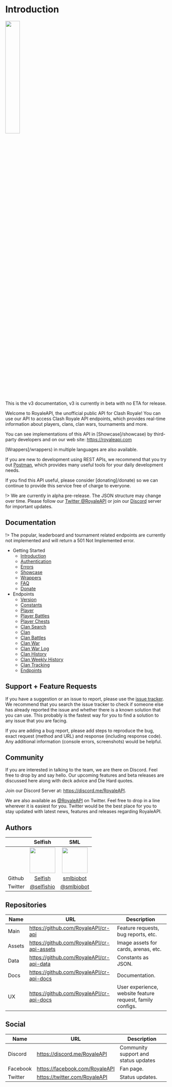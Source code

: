 # Introduction

<img width="30%" height="30%" src="https://raw.githubusercontent.com/cr-api/cr-api-docs/master/docs/img/cr-api-logo-b.png">

This is the v3 documentation, v3 is currently in beta with no ETA for release.

Welcome to RoyaleAPI, the unofficial public API for Clash Royale! You can use our API to access Clash Royale API endpoints, which provides real-time information about players, clans, clan wars, tournaments and more.

You can see implementations of this API in [Showcase]/showcase) by third-party developers and on our web site: https://royaleapi.com

[Wrappers]/wrappers) in multiple languages are also available.

If you are new to development using REST APIs, we recommend that you try out [Postman](https://www.getpostman.com/), which provides many useful tools for your daily development needs.

If you find this API useful, please consider [donating]/donate) so we can continue to provide this service free of charge to everyone. 

!> We are currently in alpha pre-release. The JSON structure may change over time. Please follow our [Twitter @RoyaleAPI](https://twitter.com/RoyaleAPI) or join our [Discord](https://discord.me/RoyaleAPI) server for important updates.


## Documentation

!> The popular, leaderboard and tournament related endpoints are currently not implemented and will return a 501 Not Implemented error.

- Getting Started
    - [Introduction](/)
    - [Authentication](/authentication)
    - [Errors](/errors)
    - [Showcase](/showcase)
    - [Wrappers](/wrappers)
    <!-- - [Pagination](/pagination) -->
    - [FAQ](/faq)
    - [Donate](/donate)
- Endpoints
    - [Version](/endpoints/version)
    - [Constants](/endpoints/constants)
    - [Player](/endpoints/player)
    - [Player Battles](/endpoints/player_battles)
    - [Player Chests](/endpoints/player_chests)
    - [Clan Search](/endpoints/clan_search)
    - [Clan](/endpoints/clan)
    - [Clan Battles](/endpoints/clan_battles)
    - [Clan War](/endpoints/clan_war)
    - [Clan War Log](/endpoints/clan_warlog)
    - [Clan History](/endpoints/clan_history)
    - [Clan Weekly History](/endpoints/clan_history_weekly)
    - [Clan Tracking](/endpoints/clan_tracking)
    <!-- - [Open Tournaments](/endpoints/tournaments_open)
    - [Known Tournaments](/endpoints/tournaments_known)
    - [1K Tournaments](/endpoints/tournaments_1k)
    - [Open Tournaments](/endpoints/tournaments_open)
    - [In Preperation Tournaments](/endpoints/tournaments_inprep)
    - [Full Tournaments](/endpoints/tournaments_full)
    - [Joinable Tournaments](/endpoints/tournaments_joinable)
    - [Tournaments Search](/endpoints/tournaments_search)
    - [Tournaments](/endpoints/tournaments)
    - [Top Clans](/endpoints/top_clans)
    - [Top Players](/endpoints/top_players)
    - [Top War Clans](/endpoints/top_war)
    - [Popular Clans](/endpoints/popular_clans)
    - [Popular Players](/endpoints/popular_players)
    - [Popular Tournaments](/endpoints/popular_tournaments)
    - [Popular Decks](/endpoints/popular_decks) -->
    - [Endpoints](/endpoints/endpoints)

## Support + Feature Requests

If you have a suggestion or an issue to report, please use the [issue tracker](https://github.com/RoyaleAPI/cr-api/issues). We recommend that you search the issue tracker to check if someone else has already reported the issue and whether there is a known solution that you can use. This probably is the fastest way for you to find a solution to any issue that you are facing.

If you are adding a bug report, please add steps to reproduce the bug, exact request (method and URL) and response (including response code). Any additional information (console errors, screenshots) would be helpful.

## Community

If you are interested in talking to the team, we are there on Discord. Feel free to drop by and say hello. Our upcoming features and beta releases are discussed here along with deck advice and Die Hard quotes.

Join our Discord Server at: https://discord.me/RoyaleAPI.

We are also available as [@RoyaleAPI](https://twitter.com/RoyaleAPI) on Twitter. Feel free to drop in a line wherever it is easiest for you. Twitter would be the best place for you to stay updated with latest news, features and releases regarding RoyaleAPI.

## Authors

&nbsp; | Selfish | SML
--- | :---: | :---: |
&nbsp; | <img src="https://avatars0.githubusercontent.com/u/7327741" height=80> | <img src="https://avatars1.githubusercontent.com/u/25040297" height=80>
Github | [Selfish](https://github.com/selfish) | [smlbiobot](https://github.com/smlbiobot)
Twitter | [@selfishio](https://twitter.com/selfishio) | [@smlbiobot](https://twitter.com/smlbiobot)

## Repositories

Name | URL | Description
--- | --- | ---
Main | https://github.com/RoyaleAPI/cr-api | Feature requests, bug reports, etc.
Assets | https://github.com/RoyaleAPI/cr-api-assets | Image assets for cards, arenas, etc.
Data | https://github.com/RoyaleAPI/cr-api-data | Constants as JSON.
Docs | https://github.com/RoyaleAPI/cr-api-docs | Documentation.
UX | https://github.com/RoyaleAPI/cr-api-docs | User experience, website feature request, family configs.

## Social

Name | URL | Description
--- | --- | ---
Discord | https://discord.me/RoyaleAPI | Community support and status updates
Facebook | https://facebook.com/RoyaleAPI | Fan page.
Twitter | https://twitter.com/RoyaleAPI | Status updates.
